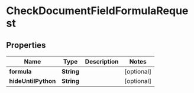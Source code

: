 

# CheckDocumentFieldFormulaRequest

## Properties

Name | Type | Description | Notes
------------ | ------------- | ------------- | -------------
**formula** | **String** |  |  [optional]
**hideUntilPython** | **String** |  |  [optional]



